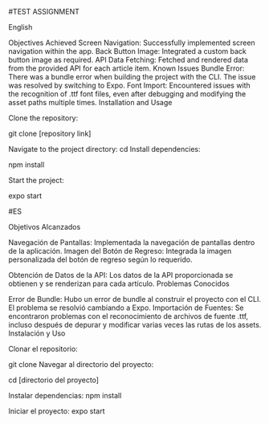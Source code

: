 #TEST ASSIGNMENT

English

Objectives Achieved
Screen Navigation: Successfully implemented screen navigation within the app.
Back Button Image: Integrated a custom back button image as required.
API Data Fetching: Fetched and rendered data from the provided API for each article item.
Known Issues
Bundle Error: There was a bundle error when building the project with the CLI. The issue was resolved by switching to Expo.
Font Import: Encountered issues with the recognition of .ttf font files, even after debugging and modifying the asset paths multiple times.
Installation and Usage

Clone the repository:

git clone [repository link]


Navigate to the project directory:
cd 
Install dependencies:

npm install

Start the project:

expo start

#ES

Objetivos Alcanzados

Navegación de Pantallas: Implementada la navegación de pantallas dentro de la aplicación.
Imagen del Botón de Regreso: Integrada la imagen personalizada del botón de regreso según lo requerido.

Obtención de Datos de la API: Los datos de la API proporcionada se obtienen y se renderizan para cada artículo.
Problemas Conocidos

Error de Bundle: Hubo un error de bundle al construir el proyecto con el CLI. El problema se resolvió cambiando a Expo.
Importación de Fuentes: Se encontraron problemas con el reconocimiento de archivos de fuente .ttf, incluso después de depurar y modificar varias veces las rutas de los assets.
Instalación y Uso

Clonar el repositorio:

git clone 
Navegar al directorio del proyecto:

cd [directorio del proyecto]

Instalar dependencias:
npm install

Iniciar el proyecto:
expo start
